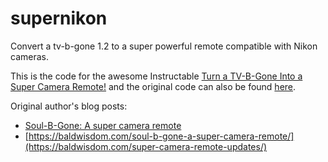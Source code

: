 # supernikon
Convert a tv-b-gone 1.2 to a super powerful remote compatible with Nikon cameras.

This is the code for the awesome Instructable [Turn a TV-B-Gone Into a Super Camera Remote!](https://www.instructables.com/id/Turn-a-TV-B-Gone-into-a-super-camera-remote/) and the original code can also be found [here](https://github.com/osbock/Baldwisdom/tree/master/supernikon).

Original author's blog posts:
- [Soul-B-Gone: A super camera remote](https://baldwisdom.com/soul-b-gone-a-super-camera-remote/)
- [https://baldwisdom.com/soul-b-gone-a-super-camera-remote/](https://baldwisdom.com/super-camera-remote-updates/)
